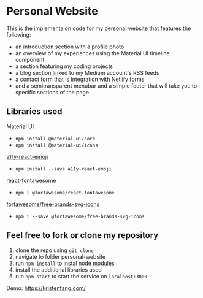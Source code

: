 # Personal Website  
This is the implementaion code for my personal website that features the following: 
* an introduction section with a profile photo
* an overview of my experiences using the Material UI timeline component 
* a section featuring my coding projects 
* a blog section linked to my Medium account's RSS feeds
* a contact form that is integration with Netlify forms  
* and a semitransparent menubar and a simple footer that will take you to specific sections of the page.

## Libraries used 
Material UI 
* `npm install @material-ui/core`
* `npm install @material-ui/icons`

[a11y-react-emoji](https://www.npmjs.com/package/a11y-react-emoji)
* `npm install --save a11y-react-emoji`

[react-fontawesome](https://www.npmjs.com/package/@fortawesome/react-fontawesome)
* `npm i @fortawesome/react-fontawesome`

[fortawesome/free-brands-svg-icons](https://www.npmjs.com/package/@fortawesome/free-brands-svg-icons)
* `npm i --save @fortawesome/free-brands-svg-icons`

## Feel free to fork or clone my repository
1. clone the repo using `git clone`
2. navigate to folder personal-website
3. run `npm install` to instal node modules
4. install the additional libraries used
5. run `npm start` to start the service on `localhost:3000`

Demo: https://kristenfang.com/
